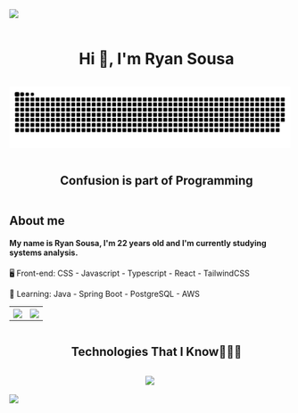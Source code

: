 

<img src="https://user-images.githubusercontent.com/73097560/115834477-dbab4500-a447-11eb-908a-139a6edaec5c.gif">

<!--h1 without bottom border-->
<div id="user-content-toc">
<ul align="center">
<summary><h1 style="display: inline-block">Hi 👋, I'm Ryan Sousa</h1></summary>
</ul>
</div>


<!--- snake -->
<div align="center">
<img  src="https://github.com/1999AZZAR/1999AZZAR/blob/main/resources/img/grid-snake.svg"
        alt="snake" /></a>
</div>



<div id="user-content-toc">
<ul align="center">
<summary><h2 style="display: inline-block">Confusion is part of Programming</h2></summary>
</ul>
</div>


<!--Intro start-->
<h2 align="left">About me</h2>

<h4 align="left">My name is Ryan Sousa, I'm 22 years old and I'm currently studying systems analysis.</h4>

<p align="left"> 🖥️ Front-end: CSS - Javascript - Typescript - React - TailwindCSS<br>

<p align="left"> 🌱 Learning: Java - Spring Boot - PostgreSQL -  AWS<br>
<!--Intro end-->




<p align="center">
<table align="center">
<tr border="none">
<td width="50%" align="center">

<img  align="center"  src= "https://github-readme-streak-stats.herokuapp.com?user=Ryansousa10&theme=dracula&exclude_days=Sun%2CSat" />
</td>

<td width="50%" align="center">

<img align="center" src="https://github-readme-stats.vercel.app/api?username=Ryansousa10&show_icons=true&theme=dracula"/>

</td>
</tr>
</table>


<div id="user-content-toc">
<ul align="center">
<summary><h2 style="display: inline-block">Technologies That I Know👨🏻‍💻</h2></summary>
</ul>
</div>

<!--tech stack icons-->
<p align="center">
<a href="https://skillicons.dev">
<img src="https://skillicons.dev/icons?i=git,bootstrap,css,discord,github,html,idea,java,js,materialui,mongodb,react,tailwind,ts,vscode&perline=14" />
</a>
</p>



<img src="https://user-images.githubusercontent.com/73097560/115834477-dbab4500-a447-11eb-908a-139a6edaec5c.gif">
